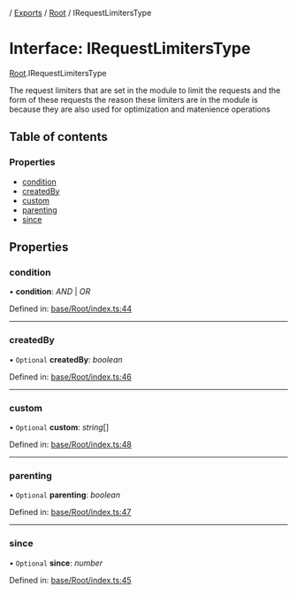 [](../README.md) / [Exports](../modules.md) / [Root](../modules/root.md) / IRequestLimitersType

# Interface: IRequestLimitersType

[Root](../modules/root.md).IRequestLimitersType

The request limiters that are set in the module
to limit the requests and the form of these requests
the reason these limiters are in the module is because
they are also used for optimization and matenience operations

## Table of contents

### Properties

- [condition](root.irequestlimiterstype.md#condition)
- [createdBy](root.irequestlimiterstype.md#createdby)
- [custom](root.irequestlimiterstype.md#custom)
- [parenting](root.irequestlimiterstype.md#parenting)
- [since](root.irequestlimiterstype.md#since)

## Properties

### condition

• **condition**: *AND* \| *OR*

Defined in: [base/Root/index.ts:44](https://github.com/onzag/itemize/blob/0569bdf2/base/Root/index.ts#L44)

___

### createdBy

• `Optional` **createdBy**: *boolean*

Defined in: [base/Root/index.ts:46](https://github.com/onzag/itemize/blob/0569bdf2/base/Root/index.ts#L46)

___

### custom

• `Optional` **custom**: *string*[]

Defined in: [base/Root/index.ts:48](https://github.com/onzag/itemize/blob/0569bdf2/base/Root/index.ts#L48)

___

### parenting

• `Optional` **parenting**: *boolean*

Defined in: [base/Root/index.ts:47](https://github.com/onzag/itemize/blob/0569bdf2/base/Root/index.ts#L47)

___

### since

• `Optional` **since**: *number*

Defined in: [base/Root/index.ts:45](https://github.com/onzag/itemize/blob/0569bdf2/base/Root/index.ts#L45)
